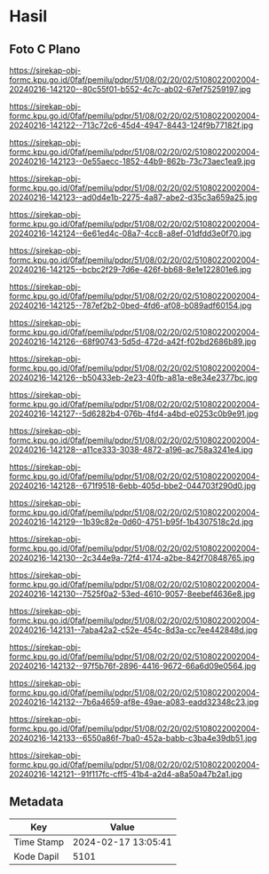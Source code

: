 # Hasil

## Foto C Plano

https://sirekap-obj-formc.kpu.go.id/0faf/pemilu/pdpr/51/08/02/20/02/5108022002004-20240216-142120--80c55f01-b552-4c7c-ab02-67ef75259197.jpg

https://sirekap-obj-formc.kpu.go.id/0faf/pemilu/pdpr/51/08/02/20/02/5108022002004-20240216-142122--713c72c6-45d4-4947-8443-124f9b77182f.jpg

https://sirekap-obj-formc.kpu.go.id/0faf/pemilu/pdpr/51/08/02/20/02/5108022002004-20240216-142123--0e55aecc-1852-44b9-862b-73c73aec1ea9.jpg

https://sirekap-obj-formc.kpu.go.id/0faf/pemilu/pdpr/51/08/02/20/02/5108022002004-20240216-142123--ad0d4e1b-2275-4a87-abe2-d35c3a659a25.jpg

https://sirekap-obj-formc.kpu.go.id/0faf/pemilu/pdpr/51/08/02/20/02/5108022002004-20240216-142124--6e61ed4c-08a7-4cc8-a8ef-01dfdd3e0f70.jpg

https://sirekap-obj-formc.kpu.go.id/0faf/pemilu/pdpr/51/08/02/20/02/5108022002004-20240216-142125--bcbc2f29-7d6e-426f-bb68-8e1e122801e6.jpg

https://sirekap-obj-formc.kpu.go.id/0faf/pemilu/pdpr/51/08/02/20/02/5108022002004-20240216-142125--787ef2b2-0bed-4fd6-af08-b089adf60154.jpg

https://sirekap-obj-formc.kpu.go.id/0faf/pemilu/pdpr/51/08/02/20/02/5108022002004-20240216-142126--68f90743-5d5d-472d-a42f-f02bd2686b89.jpg

https://sirekap-obj-formc.kpu.go.id/0faf/pemilu/pdpr/51/08/02/20/02/5108022002004-20240216-142126--b50433eb-2e23-40fb-a81a-e8e34e2377bc.jpg

https://sirekap-obj-formc.kpu.go.id/0faf/pemilu/pdpr/51/08/02/20/02/5108022002004-20240216-142127--5d6282b4-076b-4fd4-a4bd-e0253c0b9e91.jpg

https://sirekap-obj-formc.kpu.go.id/0faf/pemilu/pdpr/51/08/02/20/02/5108022002004-20240216-142128--a11ce333-3038-4872-a196-ac758a3241e4.jpg

https://sirekap-obj-formc.kpu.go.id/0faf/pemilu/pdpr/51/08/02/20/02/5108022002004-20240216-142128--671f9518-6ebb-405d-bbe2-044703f290d0.jpg

https://sirekap-obj-formc.kpu.go.id/0faf/pemilu/pdpr/51/08/02/20/02/5108022002004-20240216-142129--1b39c82e-0d60-4751-b95f-1b4307518c2d.jpg

https://sirekap-obj-formc.kpu.go.id/0faf/pemilu/pdpr/51/08/02/20/02/5108022002004-20240216-142130--2c344e9a-72f4-4174-a2be-842f70848765.jpg

https://sirekap-obj-formc.kpu.go.id/0faf/pemilu/pdpr/51/08/02/20/02/5108022002004-20240216-142130--7525f0a2-53ed-4610-9057-8eebef4636e8.jpg

https://sirekap-obj-formc.kpu.go.id/0faf/pemilu/pdpr/51/08/02/20/02/5108022002004-20240216-142131--7aba42a2-c52e-454c-8d3a-cc7ee442848d.jpg

https://sirekap-obj-formc.kpu.go.id/0faf/pemilu/pdpr/51/08/02/20/02/5108022002004-20240216-142132--97f5b76f-2896-4416-9672-66a6d09e0564.jpg

https://sirekap-obj-formc.kpu.go.id/0faf/pemilu/pdpr/51/08/02/20/02/5108022002004-20240216-142132--7b6a4659-af8e-49ae-a083-eadd32348c23.jpg

https://sirekap-obj-formc.kpu.go.id/0faf/pemilu/pdpr/51/08/02/20/02/5108022002004-20240216-142133--6550a86f-7ba0-452a-babb-c3ba4e39db51.jpg

https://sirekap-obj-formc.kpu.go.id/0faf/pemilu/pdpr/51/08/02/20/02/5108022002004-20240216-142121--91f117fc-cff5-41b4-a2d4-a8a50a47b2a1.jpg


## Metadata

| Key        | Value               |
| ---------- | ------------------- |
| Time Stamp | 2024-02-17 13:05:41 |
| Kode Dapil | 5101                |



